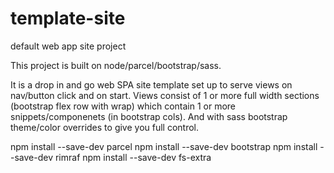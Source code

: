 # template-site
default web app site project

This project is built on node/parcel/bootstrap/sass.

It is a drop in and go web SPA site template set up to serve views on nav/button click and on start. Views consist of 1 or more full width sections (bootstrap flex row with wrap) which contain 1 or more snippets/componenets (in bootstrap cols). And with sass bootstrap theme/color overrides to give you full control.

npm install --save-dev parcel
npm install --save-dev bootstrap
npm install --save-dev rimraf
npm install --save-dev fs-extra
